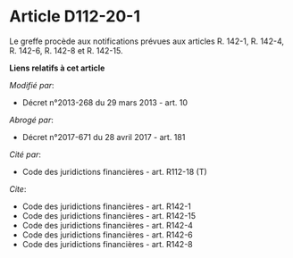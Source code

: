 # Article D112-20-1

Le greffe procède aux notifications prévues aux articles R. 142-1, R. 142-4, R. 142-6, 
R. 142-8 et R. 142-15.

**Liens relatifs à cet article**

_Modifié par_:

  - Décret n°2013-268 du 29 mars 2013 - art. 10

_Abrogé par_:

  - Décret n°2017-671 du 28 avril 2017 - art. 181

_Cité par_:

  - Code des juridictions financières - art. R112-18 (T)

_Cite_:

  - Code des juridictions financières - art. R142-1
  - Code des juridictions financières - art. R142-15
  - Code des juridictions financières - art. R142-4
  - Code des juridictions financières - art. R142-6
  - Code des juridictions financières - art. R142-8
